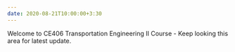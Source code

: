 ```yaml
---
date: 2020-08-21T10:00:00+3:30
---
```

Welcome to CE406 Transportation Engineering II Course - Keep looking this area for latest update.